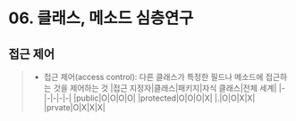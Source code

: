 # 06. 클래스, 메소드 심층연구
## 접근 제어
> - 접근 제어(access control): 다른 클래스가 특정한 필드나 메소드에 접근하는 것을 제어하는 것
> |접근 지정자|클래스|패키지|자식 클래스|전체 세계|
> |-|-|-|-|-|
> |public|O|O|O|O|
> |protected|O|O|O|X|
> |.|O|O|X|X|
> |prvate|O|X|X|X|
